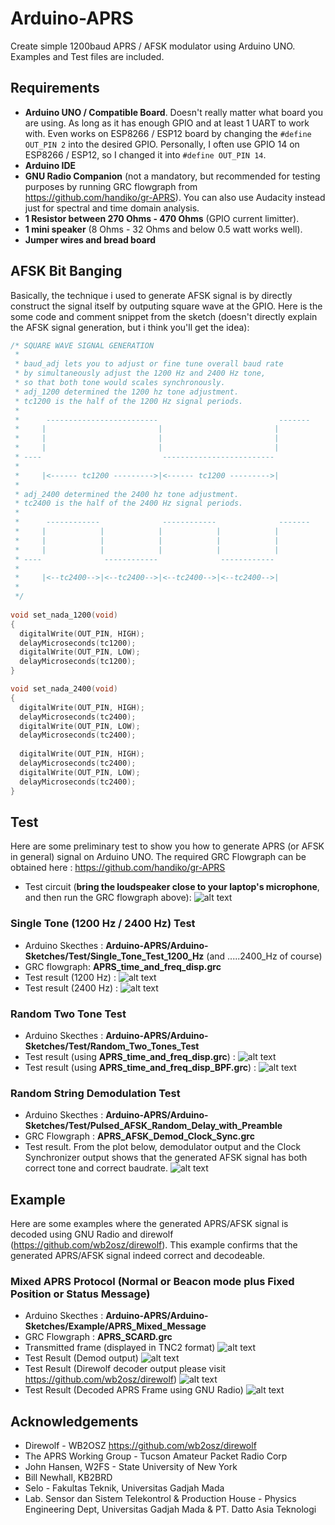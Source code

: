 # Arduino-APRS
Create simple 1200baud APRS / AFSK modulator using Arduino UNO.
Examples and Test files are included.

## Requirements
* **Arduino UNO / Compatible Board**. Doesn't really matter what board you are using. As long as it has enough GPIO and at least 1 UART to work with. Even works on ESP8266 / ESP12 board by changing the `#define OUT_PIN 2` into the desired GPIO. Personally, I often use GPIO 14 on ESP8266 / ESP12, so I changed it into `#define OUT_PIN 14`.
* **Arduino IDE**
* **GNU Radio Companion** (not a mandatory, but recommended for testing purposes by running GRC flowgraph from https://github.com/handiko/gr-APRS). You can also use Audacity instead just for spectral and time domain analysis.
* **1 Resistor between 270 Ohms - 470 Ohms** (GPIO current limitter).
* **1 mini speaker** (8 Ohms - 32 Ohms and below 0.5 watt works well).
* **Jumper wires and bread board**

## AFSK Bit Banging
Basically, the technique i used to generate AFSK signal is by directly construct the signal itself by outputing square wave at the GPIO. Here is the some code and comment snippet from the sketch (doesn't directly explain the AFSK signal generation, but i think you'll get the idea):
```c
/* SQUARE WAVE SIGNAL GENERATION
 * 
 * baud_adj lets you to adjust or fine tune overall baud rate
 * by simultaneously adjust the 1200 Hz and 2400 Hz tone,
 * so that both tone would scales synchronously.
 * adj_1200 determined the 1200 hz tone adjustment.
 * tc1200 is the half of the 1200 Hz signal periods.
 * 
 *      -------------------------                           -------
 *     |                         |                         |
 *     |                         |                         |
 *     |                         |                         |
 * ----                           -------------------------
 * 
 *     |<------ tc1200 --------->|<------ tc1200 --------->|
 *     
 * adj_2400 determined the 2400 hz tone adjustment.
 * tc2400 is the half of the 2400 Hz signal periods.
 * 
 *      ------------              ------------              -------
 *     |            |            |            |            |
 *     |            |            |            |            |            
 *     |            |            |            |            |
 * ----              ------------              ------------
 * 
 *     |<--tc2400-->|<--tc2400-->|<--tc2400-->|<--tc2400-->|
 *     
 */
 
void set_nada_1200(void)
{
  digitalWrite(OUT_PIN, HIGH);
  delayMicroseconds(tc1200);
  digitalWrite(OUT_PIN, LOW);
  delayMicroseconds(tc1200);
}

void set_nada_2400(void)
{
  digitalWrite(OUT_PIN, HIGH);
  delayMicroseconds(tc2400);
  digitalWrite(OUT_PIN, LOW);
  delayMicroseconds(tc2400);
  
  digitalWrite(OUT_PIN, HIGH);
  delayMicroseconds(tc2400);
  digitalWrite(OUT_PIN, LOW);
  delayMicroseconds(tc2400);
}

```
 
## Test
Here are some preliminary test to show you how to generate APRS (or AFSK in general) signal on Arduino UNO.
The required GRC Flowgraph can be obtained here : https://github.com/handiko/gr-APRS
* Test circuit (**bring the loudspeaker close to your laptop's microphone**, and then run the GRC flowgraph above):
![alt text](https://github.com/handiko/Arduino-APRS/blob/master/Pics/AFSK_Test_Circuit.png)

### Single Tone (1200 Hz / 2400 Hz) Test
* Arduino Skecthes : **Arduino-APRS/Arduino-Sketches/Test/Single_Tone_Test_1200_Hz** (and .....2400_Hz of course)
* GRC flowgraph: **APRS_time_and_freq_disp.grc**
* Test result (1200 Hz) :
![alt text](https://github.com/handiko/Arduino-APRS/blob/master/Pics/single_tone_1200_test.png)
* Test result (2400 Hz) :
![alt text](https://github.com/handiko/Arduino-APRS/blob/master/Pics/single_tone_2400_test.png)

### Random Two Tone Test
* Arduino Skecthes : **Arduino-APRS/Arduino-Sketches/Test/Random_Two_Tones_Test**
* Test result (using **APRS_time_and_freq_disp.grc**) :
![alt text](https://github.com/handiko/Arduino-APRS/blob/master/Pics/two_tone_test.png)
* Test result (using **APRS_time_and_freq_disp_BPF.grc**) :
![alt text](https://github.com/handiko/Arduino-APRS/blob/master/Pics/two_tone_test_bpf.png)

### Random String Demodulation Test
* Arduino Skecthes : **Arduino-APRS/Arduino-Sketches/Test/Pulsed_AFSK_Random_Delay_with_Preamble**
* GRC Flowgraph : **APRS_AFSK_Demod_Clock_Sync.grc**
* Test result. From the plot below, demodulator output and the Clock Synchronizer output shows that the generated AFSK signal has both correct tone and correct baudrate.
![alt text](https://github.com/handiko/Arduino-APRS/blob/master/Pics/random_string_demod.png)

## Example
Here are some examples where the generated APRS/AFSK signal is decoded using GNU Radio and direwolf (https://github.com/wb2osz/direwolf). This example confirms that the generated APRS/AFSK signal indeed correct and decodeable.

### Mixed APRS Protocol (Normal or Beacon mode plus Fixed Position or Status Message)
* Arduino Skecthes : **Arduino-APRS/Arduino-Sketches/Example/APRS_Mixed_Message**
* GRC Flowgraph : **APRS_SCARD.grc**
* Transmitted frame (displayed in TNC2 format)
![alt text](https://github.com/handiko/Arduino-APRS/blob/master/Pics/aprs_serial_monitor_debug.png)
* Test Result (Demod output)
![alt text](https://github.com/handiko/Arduino-APRS/blob/master/Pics/aprs_demod_output.png)
* Test Result (Direwolf decoder output please visit https://github.com/wb2osz/direwolf)
![alt text](https://github.com/handiko/Arduino-APRS/blob/master/Pics/aprs_direwolf_decode.png)
* Test Result (Decoded APRS Frame using GNU Radio)
![alt text](https://github.com/handiko/Arduino-APRS/blob/master/Pics/telnet_aprs_decode_output.png)

## Acknowledgements
* Direwolf - WB2OSZ https://github.com/wb2osz/direwolf
* The APRS Working Group - Tucson Amateur Packet Radio Corp
* John Hansen, W2FS - State University of New York
* Bill Newhall, KB2BRD
* Selo - Fakultas Teknik, Universitas Gadjah Mada
* Lab. Sensor dan Sistem Telekontrol & Production House - Physics Engineering Dept, Universitas Gadjah Mada
& PT. Datto Asia Teknologi
